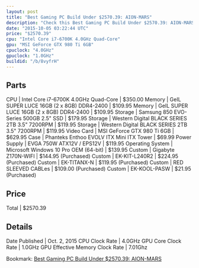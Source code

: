 ```yaml
---
layout: post
title: "Best Gaming PC Build Under $2570.39: AION-MARS"
description: "Check this Best Gaming PC Build Under $2570.39: AION-MARS. CPU: Intel Core i7-6700K 4.0GHz Quad-Core, Memory: GeIL SUPER LUCE 16GB (2 x 8GB) DDR4-2400, Memory: GeIL SUPER "
date: "2015-10-05 03:22:44 UTC"
price: "$2570.39"
cpu: "Intel Core i7-6700K 4.0GHz Quad-Core"
gpu: "MSI GeForce GTX 980 Ti 6GB"
cpuclock: "4.0GHz"
gpuclock: "1.0GHz"
buildid: "/b/8vyfrH"
---
```


## Parts

CPU | Intel Core i7-6700K 4.0GHz Quad-Core | $350.00
Memory | GeIL SUPER LUCE 16GB (2 x 8GB) DDR4-2400 | $109.95
Memory | GeIL SUPER LUCE 16GB (2 x 8GB) DDR4-2400 | $109.95
Storage | Samsung 850 EVO-Series 500GB 2.5" SSD | $179.95
Storage | Western Digital BLACK SERIES 2TB 3.5" 7200RPM | $119.95
Storage | Western Digital BLACK SERIES 2TB 3.5" 7200RPM | $119.95
Video Card | MSI GeForce GTX 980 Ti 6GB | $629.95
Case | Phanteks Enthoo EVOLV ITX Mini ITX Tower | $69.99
Power Supply | EVGA 750W ATX12V / EPS12V | $119.95
Operating System | Microsoft Windows 10 Pro OEM (64-bit) | $139.95
Custom | Gigabyte Z170N-WIFI | $144.95 (Purchased)
Custom | EK-KIT-L240R2 | $224.95 (Purchased)
Custom | EK-TITANX-N | $119.95 (Purchased)
Custom | RED SLEEVED CABLes | $109.00 (Purchased)
Custom | EK-KOOL-PASW | $21.95 (Purchased)

## Price

Total | $2570.39

## Details

Date Published | Oct. 2, 2015
CPU Clock Rate | 4.0GHz
GPU Core Clock Rate | 1.0GHz
GPU Effective Memory Clock Rate | 7.01Ghz

Bookmark: [Best Gaming PC Build Under $2570.39: AION-MARS](http://pcbuilders.github.io/2015/10/05/best-gaming-pc-build-under-2570-dollars-dot-39-aion-mars/)
